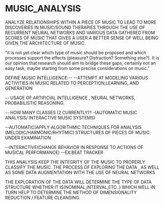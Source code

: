 # MUSIC_ANALYSIS
ANALYZE RELATIONSHIPS WITHIN A PIECE OF MUSIC TO LEAD TO MORE DISCOVERIES IN MUSIC/SOUND THERAPIES THROUGH THE USE OF RECURRENT NEURAL NETWORKS AND VARIOUS DATA GATHERED FROM SCORES OF MUSIC THAT GIVES A USER A BETTER SENSE OF WELL BEING GIVEN THE ARCHITECTURE OF MUSIC.


"it is not yet clear which type of music should be proposed and which processes support the effects (pleasure? Distraction? Something else?). It is our opinion that research should aim to bridge these gaps, certainly not an easy task, maybe starting from some precise considerations on music."


DEFINE MUSIC INTELLIGENCE:--
--ATTEMPT AT MODELING VARIOUS ACTIVITIES IN MUSIC RELATED TO PERCEPTION,LEARNING, AND GENERATION

-- USAGE OF ARTIFICIAL INTELLIGENCE , NEURAL NETWORKS, PROBABILISTIC REASONING.

-- HOW MANY CLASSES (2 CURRENTLY)?
-(AUTOMATIC MUSIC ANALYSIS/ INTERACTIVE MUSIC SYSTEMS)

--AUTOMATIC(APPLY ALGORITHMIC TECHNIQUES FOR ANALYSIS (MELODIC/HARMONIC/RHYTMIC) STRUCTURES OF PIECES OF MUSIC UNDER EXAMINATION

--INTERACTIVE(CHANGE BEHAVIOR IN RESPONSE TO ACTIONS OF MUSICAL PERFORMANCE)
--EX:BEAT TRACKER

THIS ANALYSIS KEEP THE INTEGRITY OF THE MUSIC TO PROPERLY CLASSIFY THE MUSIC.
THE PROCESS OF EXPLORING THE DATA , AS WELL AS SOME DATA AUGMENTATION WITH THE USE OF NEURAL NETWORKS 

THE EXPLORATION OF THE DATA WILL DETERMINE THE TYPE OF DATA STRUCTURE WHETHER IT IS(NOMINAL,INTERVAL,ETC..)  WHICH WELL IN TURN HELP TO DETERMINE THE METHOD OF DIMENSIONALITY REDUCTION / FEATURE CLEANSING. 
